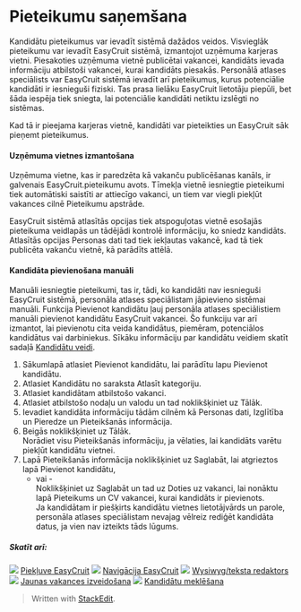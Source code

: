 # Pieteikumu saņemšana

Kandidātu pieteikumus var ievadīt sistēmā dažādos veidos. Visvieglāk pieteikumu var ievadīt EasyCruit sistēmā, izmantojot uzņēmuma karjeras vietni. Piesakoties uzņēmuma vietnē publicētai vakancei, kandidāts ievada informāciju atbilstoši vakancei, kurai kandidāts piesakās. Personālā atlases speciālists var EasyCruit sistēmā ievadīt arī pieteikumus, kurus potenciālie kandidāti ir iesnieguši fiziski. Tas prasa lielāku EasyCruit lietotāju piepūli, bet šāda iespēja tiek sniegta, lai potenciālie kandidāti netiktu izslēgti no sistēmas.

Kad tā ir pieejama karjeras vietnē, kandidāti var pieteikties un EasyCruit sāk pieņemt pieteikumus.

#### Uzņēmuma vietnes izmantošana

Uzņēmuma vietne, kas ir paredzēta kā vakanču publicēšanas kanāls, ir galvenais EasyCruit.pieteikumu avots. Tīmekļa vietnē iesniegtie pieteikumi tiek automātiski saistīti ar attiecīgo vakanci, un tiem var viegli piekļūt vakances cilnē  Pieteikumu apstrāde.

EasyCruit sistēmā atlasītās opcijas tiek atspoguļotas vietnē esošajās pieteikuma veidlapās un tādējādi kontrolē informāciju, ko sniedz kandidāts. Atlasītās opcijas  Personas dati  tad tiek iekļautas vakancē, kad tā tiek publicēta vakanču vietnē, kā parādīts attēlā.

#### Kandidāta pievienošana manuāli

Manuāli iesniegtie pieteikumi, tas ir, tādi, ko kandidāti nav iesnieguši EasyCruit sistēmā, personāla atlases speciālistam jāpievieno sistēmai manuāli. Funkcija Pievienot kandidātu ļauj personāla atlases speciālistiem manuāli pievienot kandidātu EasyCruit vakancei. Šo funkciju var arī izmantot, lai pievienotu cita veida kandidātus, piemēram, potenciālos kandidātus vai darbiniekus. Sīkāku informāciju par kandidātu veidiem skatīt sadaļā  [Kandidātu veidi](candidate_types.htm).

1.  Sākumlapā  atlasiet  Pievienot kandidātu, lai parādītu lapu  Pievienot kandidātu.
2.  Atlasiet  Kandidātu  no saraksta  Atlasīt kategoriju.
3.  Atlasiet kandidātam atbilstošo vakanci.
4.  Atlasiet atbilstošo nodaļu un valodu un tad noklikšķiniet uz  Tālāk.
5.  Ievadiet kandidāta informāciju tādām cilnēm kā  Personas dati,  Izglītība  un  Pieredze  un  Pieteikšanās informācija.
6.  Beigās noklikšķiniet uz  Tālāk.  
    Norādiet visu  Pieteikšanās informāciju, ja vēlaties, lai kandidāts varētu piekļūt kandidātu vietnei.
7.  Lapā  Pieteikšanās informācija  noklikšķiniet uz  Saglabāt, lai atgrieztos lapā  Pievienot kandidātu,  
    - vai -  
    Noklikšķiniet uz  Saglabāt  un tad uz  Doties uz vakanci, lai nonāktu lapā  Pieteikums un CV  vakancei, kurai kandidāts ir pievienots.  
    Ja kandidātam ir piešķirts kandidātu vietnes lietotājvārds un parole, personāla atlases speciālistam nevajag vēlreiz rediģēt kandidāta datus, ja vien nav izteikts tāds lūgums.

##### Skatīt arī:

![](../Resources/Images/icon-document-link.png)  [Piekļuve EasyCruit](accessing_easycruit.htm)
![](../Resources/Images/icon-document-link.png)  [Navigācija EasyCruit](navigation_in_easycruit.htm)
![](../Resources/Images/icon-document-link.png)  [Wysiwyg/teksta redaktors](wysiwyg_text_editor.htm)
![](../Resources/Images/icon-document-link.png)  [Jaunas vakances izveidošana](creating_a_new_vacancy.htm)
![](../Resources/Images/icon-document-link.png)  [Kandidātu meklēšana](searching_for_candidates.htm)


> Written with [StackEdit](https://stackedit.io/).
<!--stackedit_data:
eyJoaXN0b3J5IjpbLTIxMTYzMDQ1Nyw3MzA5OTgxMTZdfQ==
-->